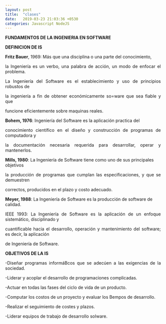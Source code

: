 ```yaml
---
layout: post
title:  "clases"
date:   2019-03-23 21:03:36 +0530
categories: Javascript NodeJS
---
```

**FUNDAMENTOS DE LA INGENIERIA EN SOFTWARE**

**DEFINICION DE IS**


<P ALIGN="justify"> <P><B>Fritz Bauer</B>, 1969: Más que una disciplina o una parte del conocimiento, 
<P ALIGN="justify">la Ingeniería es un verbo, una palabra de acción, un modo de enfocar el problema.
<P ALIGN="justify">La Ingeniería del Software es el establecimiento y uso de principios robustos de 
<P ALIGN="justify">la ingeniería a fin de obtener económicamente so=ware que sea fiable y que 
<P ALIGN="justify">funcione eficientemente sobre maquinas reales.
<P ALIGN="justify"> <P><B>Bohem, 1976</B>: Ingeniería del Software es la aplicación practica del 
<P ALIGN="justify">conocimiento científico en el diseño y construcción de programas de computadora y 
<P ALIGN="justify">la documentación necesaria requerida para desarrollar, operar y mantenerlos.
<P ALIGN="justify"> <P><B>Mills, 1980</B>: La Ingeniería de Software tiene como uno de sus principales objetivos 
<P ALIGN="justify">la producción de programas que cumplan las especificaciones, y que se demuestren 
<P ALIGN="justify">correctos, producidos en el plazo y costo adecuado.
<P ALIGN="justify"> <P><B>Meyer, 1988</B>: La Ingeniería de Software es la producción de software de calidad.
<P ALIGN="justify">IEEE 1993: La Ingeniería de Software es la aplicación de un enfoque sistemático, disciplinado y 
<P ALIGN="justify">cuantificable hacia el desarrollo, operación y mantenimiento del software; es decir, la aplicación 
<P ALIGN="justify">de Ingeniería de Software.

<P><B>OBJETIVOS DE LA IS</B>

<P ALIGN="justify">
<P ALIGN="justify">-Diseñar programas informáBcos que se adecúen a las exigencias de la sociedad.
<P ALIGN="justify">-Liderar y acoplar el desarrollo de programaciones complicadas.
<P ALIGN="justify">-Actuar en todas las fases del ciclo de vida de un producto.
<P ALIGN="justify">-Computar los costos de un proyecto y evaluar los Bempos de desarrollo.
<P ALIGN="justify">-Realizar el seguimiento de costes y plazos.
<P ALIGN="justify">-Liderar equipos de trabajo de desarrollo soIware.


